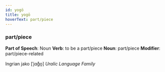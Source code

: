 ```yaml
---
id: yogö
title: yogö
hoverText: part/piece
---
```


### part/piece

**Part of Speech**: Noun
**Verb**: to be a part/piece
**Noun**: part/piece
**Modifier**: part/piece-related

Ingrian jako  [ˈjɑɡ̊o̞]
*Uralic Language Family*